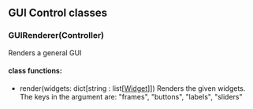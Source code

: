## GUI Control classes

### GUIRenderer(Controller)
Renders a general GUI

#### class functions:
* render(widgets: dict[string : list\[[Widget](../model/model.md)\]]) Renders the given widgets. The keys in the argument are: "frames", "buttons", "labels", "sliders"